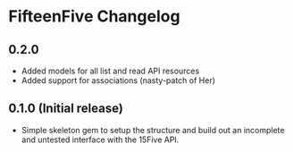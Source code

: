 # FifteenFive Changelog

## 0.2.0

* Added models for all list and read API resources
* Added support for associations (nasty-patch of Her)

## 0.1.0 (Initial release)

* Simple skeleton gem to setup the structure and build out an incomplete
  and untested interface with the 15Five API.
